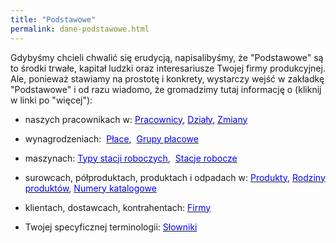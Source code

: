 ```yaml
---
title: "Podstawowe"
permalink: dane-podstawowe.html
---
```

Gdybyśmy chcieli chwalić się erudycją, napisalibyśmy, że "Podstawowe" są to środki trwałe, kapitał ludzki oraz interesariusze Twojej firmy produkcyjnej. Ale, ponieważ stawiamy na prostotę i konkrety, wystarczy wejść w zakładkę "Podstawowe" i od razu wiadomo, że gromadzimy tutaj informację o (kliknij w linki po "więcej"):

- naszych pracownikach w: [<font color="#0000ff">Pracownicy</font>](/pracownicy), [<font color="#0000ff">Działy</font>](/dzialy), [<font color="#0000ff">Zmiany</font>](/zmiany)

- wynagrodzeniach:&nbsp; [<font color="#0000ff">Płace</font>](/place),&nbsp; [<font color="#0000ff">Grupy płacowe</font>](/grupy-placowe)

- maszynach: [<font color="#0000ff">Typy stacji roboczych</font>](/typy-stacji-roboczych),&nbsp; [<font color="#0000ff">Stacje robocze</font>](/stacje-robocze)&nbsp;

- surowcach, półproduktach, produktach i odpadach w: [<font color="#0000ff">Produkty</font>](/produkty), [<font color="#0000ff">Rodziny produktów</font>](/rodziny-produktow), [<font color="#0000ff">Numery katalogowe</font>](/numery-katalogowe)

- klientach, dostawcach, kontrahentach: [<font color="#0000ff">Firmy</font>](/firmy)

- Twojej specyficznej terminologii: [<font color="#0000ff">Słowniki</font>](/slowniki)

